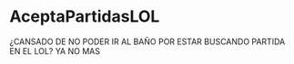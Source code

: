 # AceptaPartidasLOL
¿CANSADO DE NO PODER IR AL BAÑO POR ESTAR BUSCANDO PARTIDA EN EL LOL? YA NO MAS
